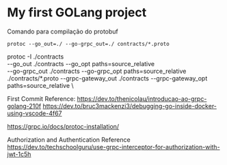 # My first GOLang project

Comando para compilação do protobuf

```shell
protoc --go_out=./ --go-grpc_out=./ contracts/*.proto
```

protoc -I ./contracts \
   --go_out ./contracts --go_opt paths=source_relative \
   --go-grpc_out ./contracts --go-grpc_opt paths=source_relative \
   ./contracts/*.proto
   --grpc-gateway_out ./contracts --grpc-gateway_opt paths=source_relative \

First Commit Reference: 
https://dev.to/thenicolau/introducao-ao-grpc-golang-210f
https://dev.to/bruc3mackenzi3/debugging-go-inside-docker-using-vscode-4f67


https://grpc.io/docs/protoc-installation/


Authorization and Authentication Reference
https://dev.to/techschoolguru/use-grpc-interceptor-for-authorization-with-jwt-1c5h


